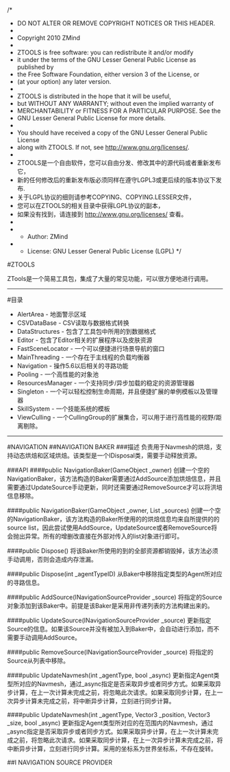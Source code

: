 /*
 * DO NOT ALTER OR REMOVE COPYRIGHT NOTICES OR THIS HEADER.
 *
 * Copyright 2010 ZMind
 *
 * ZTOOLS is free software: you can redistribute it and/or modify
 * it under the terms of the GNU Lesser General Public License as published by
 * the Free Software Foundation, either version 3 of the License, or
 * (at your option) any later version.
 *
 * ZTOOLS is distributed in the hope that it will be useful,
 * but WITHOUT ANY WARRANTY; without even the implied warranty of
 * MERCHANTABILITY or FITNESS FOR A PARTICULAR PURPOSE.  See the
 * GNU Lesser General Public License for more details.
 *
 * You should have received a copy of the GNU Lesser General Public License
 * along with ZTOOLS.  If not, see <http://www.gnu.org/licenses/>.
 *
 * ZTOOLS是一个自由软件，您可以自由分发、修改其中的源代码或者重新发布它，
 * 新的任何修改后的重新发布版必须同样在遵守LGPL3或更后续的版本协议下发布.
 * 关于LGPL协议的细则请参考COPYING、COPYING.LESSER文件，
 * 您可以在ZTOOLS的相关目录中获得LGPL协议的副本，
 * 如果没有找到，请连接到 http://www.gnu.org/licenses/ 查看。
 *
 * - Author: ZMind
 * - License: GNU Lesser General Public License (LGPL)
 */

#ZTOOLS

ZTools是一个简易工具包，集成了大量的常见功能，可以很方便地进行调用。

---

#目录
* AlertArea - 地面警示区域
* CSVDataBase - CSV读取与数据格式转换
* DataStructures - 包含了工具包中所用的到数据格式
* Editor - 包含了Editor相关的扩展程序以及皮肤资源
* FastSceneLocator - 一个可以便捷进行场景导航的窗口
* MainThreading - 一个存在于主线程的负载均衡器
* Navigation - 操作5.6以后相关的寻路功能
* Pooling - 一个高性能的对象池
* ResourcesManager - 一个支持同步/异步加载的稳定的资源管理器
* Singleton - 一个可以轻松控制生命周期，并且便捷扩展的单例模板以及管理器
* SkillSystem - 一个技能系统的模板
* ViewCulling - 一个CullingGroup的扩展集合，可以用于进行高性能的视野/距离剔除。

---
#NAVIGATION
##NAVIGATION BAKER
###描述
负责用于Navmesh的烘焙，支持动态烘焙和区域烘焙。该类型是一个IDisposal类，需要手动释放资源。

###API
####public NavigationBaker(GameObject _owner)
创建一个空的NavigationBaker，该方法构造的Baker需要通过AddSource添加烘焙信息，并且需要通过UpdateSource手动更新，同时还需要通过RemoveSource才可以将洪培信息移除。

####public NavigationBaker(GameObject _owner, List<NavMeshBuildSource> _sources)
创建一个空的NavigationBaker，该方法构造的Baker所使用的的烘焙信息均来自所提供的的source list，因此尝试使用AddSource，UpdateSource或者RemoveSource将会抛出异常。所有的增删改直接在外部对传入的list对象进行即可。

####public Dispose()
将该Baker所使用的到的全部资源都销毁掉，该方法必须手动调用，否则会造成内存泄漏。

####public Dispose(int _agentTypeID)
从Baker中移除指定类型的Agent所对应的寻路信息。

####public AddSource(INavigationSourceProvider _source)
将指定的Source对象添加到该Baker中。前提是该Baker是采用非传递列表的方法构建出来的。

####public UpdateSource(INavigationSourceProvider _source)
更新指定Source的信息。如果该Source并没有被加入到Baker中，会自动进行添加，而不需要手动调用AddSource。

####public RemoveSource(INavigationSourceProvider _source)
将指定的Source从列表中移除。

####public UpdateNavmesh(int _agentType, bool _async)
更新指定Agent类型所对应的Navmesh，通过_async指定是否采取异步或者同步方式。如果采取异步计算，在上一次计算未完成之前，将忽略此次请求。如果采取同步计算，在上一次异步计算未完成之前，将中断异步计算，立刻进行同步计算。

####public UpdateNavmesh(int _agentType, Vector3 _position, Vector3 _size, bool _async)
更新指定Agent类型所对应的在范围内的Navmesh，通过_async指定是否采取异步或者同步方式。如果采取异步计算，在上一次计算未完成之前，将忽略此次请求。如果采取同步计算，在上一次异步计算未完成之前，将中断异步计算，立刻进行同步计算。采用的坐标系为世界坐标系，不存在旋转。

##I NAVIGATION SOURCE PROVIDER
